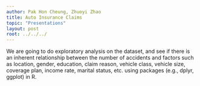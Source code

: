 ```yaml
---
author: Pak Hon Cheung, Zhuoyi Zhao
title: Auto Insurance Claims
topic: "Presentations"
layout: post
root: ../../../
---
```


We are going to do exploratory analysis on the dataset, and see if there is an inherent relationship between the number of accidents and factors such as location, gender, education, claim reason, vehicle class, vehicle size, coverage plan, income rate, marital status, etc. using packages (e.g., dplyr, ggplot) in R.
